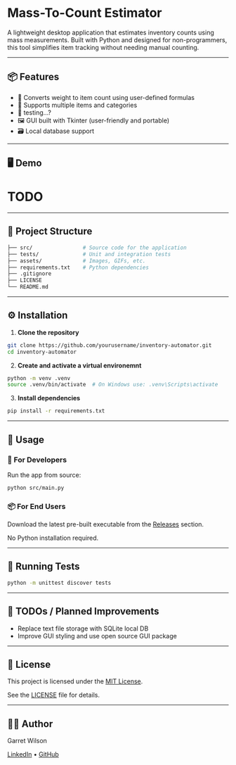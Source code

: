 # Mass-To-Count Estimator

A lightweight desktop application that estimates inventory counts using mass measurements. Built with Python and designed for non-programmers, this tool simplifies item tracking without needing manual counting.

---

## 📦 Features

- 🧠 Converts weight to item count using user-defined formulas
- 📁 Supports multiple items and categories
- 🧪 testing...?
- 🖼️ GUI built with Tkinter (user-friendly and portable)
- 🗃️ Local database support

---

## 🖥️ Demo

# TODO <!-- ![screenshot](assets/screenshot1.png) -->

---

## 📂 Project Structure

```bash
├── src/                # Source code for the application
├── tests/              # Unit and integration tests
├── assets/             # Images, GIFs, etc.
├── requirements.txt    # Python dependencies
├── .gitignore
├── LICENSE
└── README.md
```

---

## ⚙️ Installation

1. **Clone the repository**

```bash
git clone https://github.com/yourusername/inventory-automator.git
cd inventory-automator
```

2. **Create and activate a virtual environemnt**

```bash
python -m venv .venv
source .venv/bin/activate  # On Windows use: .venv\Scripts\activate
```

3. **Install dependencies**

```bash
pip install -r requirements.txt
```

---

## 🚀 Usage

### 🧪 For Developers

Run the app from source:

```bash
python src/main.py
```

### 📦 For End Users
Download the latest pre-built executable from the [Releases](https://github.com/gsw2019/mass-to-count-estimator/releases) section.

No Python installation required.

---

## 🧪 Running Tests

```bash
python -m unittest discover tests
```

---

## 📌 TODOs / Planned Improvements

- Replace text file storage with SQLite local DB
- Improve GUI styling and use open source GUI package

---

## 📜 License

This project is licensed under the [MIT License](https://opensource.org/license/MIT).

See the [LICENSE](LICENSE) file for details.

---

## 🙋‍♂️ Author

Garret Wilson

[LinkedIn](https://www.linkedin.com/in/garretwilson-mcb-cs/) • [GitHub](https://github.com/gsw2019)


